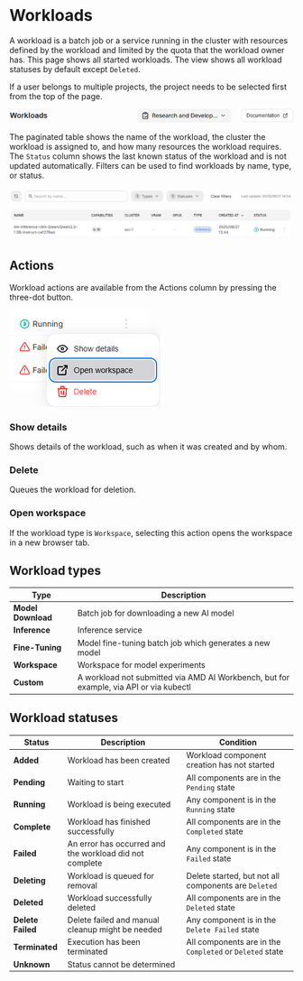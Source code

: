 ```{tags} AMD AI Workbench, workloads, workspaces
```
<!--
Copyright © Advanced Micro Devices, Inc., or its affiliates.

SPDX-License-Identifier: MIT
-->
# Workloads

A workload is a batch job or a service running in the cluster with resources defined by the workload and limited by the quota that the workload owner has. This page shows all started workloads. The view shows all workload statuses by default except `Deleted`.

If a user belongs to multiple projects, the project needs to be selected first from the top of the page.

![Workload actions](../core-img/workloads/workloads-projects.png)

The paginated table shows the name of the workload, the cluster the workload is assigned to, and how many resources the workload requires. The `Status` column shows the last known status of the workload and is not updated automatically. Filters can be used to find workloads by name, type, or status.

![Workload filters](../core-img/workloads/workloads-filters.png)

## Actions

Workload actions are available from the Actions column by pressing the three-dot button.

![Workload actions menu](../core-img/workloads/workloads-actions.png)

### Show details

Shows details of the workload, such as when it was created and by whom.

### Delete

Queues the workload for deletion.

### Open workspace

If the workload type is `Workspace`, selecting this action opens the workspace in a new browser tab.

## Workload types

| Type               | Description                                                   |
| ------------------ | ------------------------------------------------------------- |
| **Model Download** | Batch job for downloading a new AI model                      |
| **Inference**      | Inference service                                             |
| **Fine-Tuning**    | Model fine-tuning batch job which generates a new model       |
| **Workspace**      | Workspace for model experiments                               |
| **Custom**         | A workload not submitted via AMD AI Workbench, but for example, via API or via kubectl |

## Workload statuses

| Status            | Description                                             | Condition                                                |
| ----------------- | ------------------------------------------------------- | -------------------------------------------------------- |
| **Added**         | Workload has been created                               | Workload component creation has not started              |
| **Pending**       | Waiting to start                                        | All components are in the `Pending` state                |
| **Running**       | Workload is being executed                              | Any component is in the `Running` state                  |
| **Complete**      | Workload has finished successfully                      | All components are in the `Completed` state              |
| **Failed**        | An error has occurred and the workload did not complete | Any component is in the `Failed` state                   |
| **Deleting**      | Workload is queued for removal                          | Delete started, but not all components are `Deleted`     |
| **Deleted**       | Workload successfully deleted                           | All components are in the `Deleted` state                |
| **Delete Failed** | Delete failed and manual cleanup might be needed        | Any component is in the `Delete Failed` state            |
| **Terminated**    | Execution has been terminated                           | All components are in the `Completed` or `Deleted` state |
| **Unknown**       | Status cannot be determined | |
